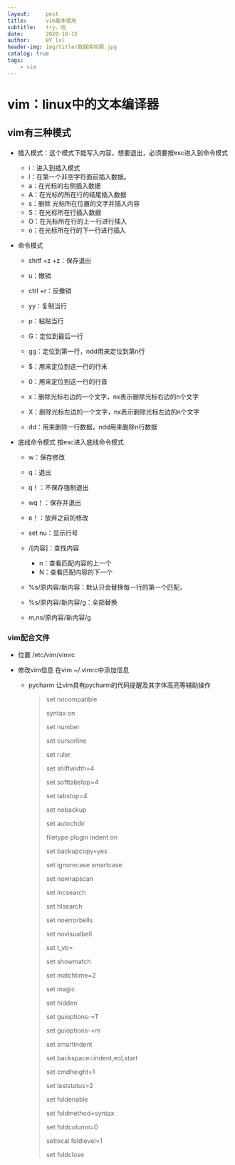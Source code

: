 ```yaml
---
layout:     post
title:      vim基本使用
subtitle:   try，哈
date:       2020-10-15
author:     BY lxl
header-img: img/title/数据库权限.jpg
catalog: true
tags:
    - vim
---
```


#  vim：linux中的文本编译器

##  <p color = 'red'>vim有三种模式</p>

- 插入模式：这个模式下能写入内容，想要退出，必须要按esc进入到命令模式
  - i：进入到插入模式
  - l：在第一个非空字符面前插入数据。
  - a：在光标的右侧插入数据
  - A：在光标的所在行的结尾插入数据
  - s：删除 光标所在位置的文字并插入内容
  - S：在光标所在行插入数据
  - O：在光标所在行的上一行进行插入
  - o：在光标所在行的下一行进行插入

- 命令模式

  - shitf +z +z：保存退出
  - u：撤销

  - ctrl +r：反撤销
  - yy：复制当行
  - p：粘贴当行
  - G：定位到最后一行
  - gg：定位到第一行，ndd用来定位到第n行
  - $：用来定位到这一行的行末
  - 0：用来定位到这一行的行首
  - x：删除光标右边的一个文字，nx表示删除光标右边的n个文字
  - X：删除光标左边的一个文字，nx表示删除光标左边的n个文字

  - dd：用来删除一行数据，ndd用来删除n行数据

- 底线命令模式 按esc进入底线命令模式

  - w：保存修改
  - q：退出
  - q！：不保存强制退出
  - wq！：保存并退出
  - e！：放弃之前的修改
  - set nu：显示行号
  - /[内容]：查找内容 
    - n：查看匹配内容的上一个
    - N：查看匹配内容的下一个

  - %s/原内容/新内容：默认只会替换每一行的第一个匹配，
  - %s/原内容/新内容/g：全部替换
  - m,ns/原内容/新内容/g

###  vim配合文件

- 位置 /etc/vim/vimrc

- 修改vim信息 在vim ~/.vimrc中添加信息

  - pycharm  让vim具有pycharm的代码提醒及其字体高亮等辅助操作

    >set nocompatible
    >
    >syntax on
    >
    >set number
    >
    >set cursorline
    >
    >set ruler
    >
    >set shiftwidth=4
    >
    >set softtabstop=4
    >
    >set tabstop=4
    >
    >set nobackup
    >
    >set autochdir
    >
    >filetype plugin indent on
    >
    >set backupcopy=yes
    >
    >set ignorecase smartcase
    >
    >set nowrapscan
    >
    >set incsearch
    >
    >set hlsearch
    >
    >set noerrorbells
    >
    >set novisualbell
    >
    >set t_vb=
    >
    >set showmatch
    >
    >set matchtime=2
    >
    >set magic
    >
    >set hidden
    >
    >set guioptions-=T
    >
    >set guioptions-=m
    >
    >set smartindent
    >
    >set backspace=indent,eol,start
    >
    >set cmdheight=1
    >
    >set laststatus=2
    >
    >set foldenable
    >
    >set foldmethod=syntax
    >
    >set foldcolumn=0
    >
    >setlocal foldlevel=1
    >
    >set foldclose
<script src="https://eqcn.ajz.miesnfu.com/wp-content/plugins/wp-3d-pony/live2dw/lib/L2Dwidget.min.js"></script>
  <!--小帅哥：     https://unpkg.com/live2d-widget-model-chitose@1.0.5/assets/chitose.model.json-->
  <!--萌娘：       https://unpkg.com/live2d-widget-model-shizuku@1.0.5/assets/shizuku.model.json-->
  <!--小可爱（女）：https://unpkg.com/live2d-widget-model-koharu@1.0.5/assets/koharu.model.json-->
  <!--小可爱（男）：https://unpkg.com/live2d-widget-model-haruto@1.0.5/assets/haruto.model.json-->
  <!--初音：https://unpkg.com/live2d-widget-model-miku@1.0.5/assets/miku.model.json-->
   <!-- 上边的不同链接显示的是不同的小人，这个可以根据需要来选择 下边的初始化部分，可以修改宽高来修改小人的大小，或者是鼠标移动到小人上的透明度，也可以修改小人在页面出现的位置。 -->
  <script>
    /*https://unpkg.com/live2d-widget-model-shizuku@1.0.5/assets/shizuku.model.json*/
    L2Dwidget.init({ "model": { jsonPath:
          "https://unpkg.com/live2d-widget-model-koharu@1.0.5/assets/koharu.model.json",
        "scale": 1 }, "display": { "position": "right", "width": 110, "height": 150,
        "hOffset": 0, "vOffset": -20 }, "mobile": { "show": true, "scale": 0.5 },
      "react": { "opacityDefault": 0.8, "opacityOnHover": 0.1 } });
  </script>